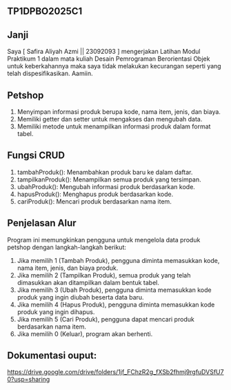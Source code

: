 ## TP1DPBO2025C1

## Janji
Saya [ Safira Aliyah Azmi || 23092093 ] mengerjakan Latihan Modul Praktikum 1 dalam mata kuliah Desain Pemrograman Berorientasi Objek untuk keberkahannya maka saya tidak melakukan kecurangan seperti yang telah dispesifikasikan. Aamiin.

## Petshop
1. Menyimpan informasi produk berupa kode, nama item, jenis, dan biaya.
2. Memiliki getter dan setter untuk mengakses dan mengubah data.
3. Memiliki metode untuk menampilkan informasi produk dalam format tabel.

## Fungsi CRUD
1. tambahProduk(): Menambahkan produk baru ke dalam daftar.
2. tampilkanProduk(): Menampilkan semua produk yang tersimpan.
3. ubahProduk(): Mengubah informasi produk berdasarkan kode.
4. hapusProduk(): Menghapus produk berdasarkan kode.
5. cariProduk(): Mencari produk berdasarkan nama item.

## Penjelasan Alur
Program ini memungkinkan pengguna untuk mengelola data produk petshop dengan langkah-langkah berikut:
1. Jika memilih 1 (Tambah Produk), pengguna diminta memasukkan kode, nama item, jenis, dan biaya produk.
2. Jika memilih 2 (Tampilkan Produk), semua produk yang telah dimasukkan akan ditampilkan dalam bentuk tabel.
3. Jika memilih 3 (Ubah Produk), pengguna diminta memasukkan kode produk yang ingin diubah beserta data baru.
4. Jika memilih 4 (Hapus Produk), pengguna diminta memasukkan kode produk yang ingin dihapus.
5. Jika memilih 5 (Cari Produk), pengguna dapat mencari produk berdasarkan nama item.
6. Jika memilih 0 (Keluar), program akan berhenti.

## Dokumentasi ouput:
https://drive.google.com/drive/folders/1jf_FChzR2g_fXSb2fhmj9rgfuDVSfU70?usp=sharing

